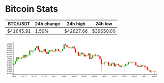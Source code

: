 # Bitcoin Stats

BTC/USDT|24h change|24h high|24h low|
|---|---|---|---|
|$41645.91|1.59%|$42627.66|$39650.00|

<img src="./chart.svg">
